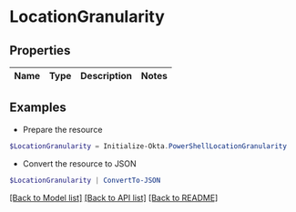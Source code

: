 # LocationGranularity
## Properties

Name | Type | Description | Notes
------------ | ------------- | ------------- | -------------

## Examples

- Prepare the resource
```powershell
$LocationGranularity = Initialize-Okta.PowerShellLocationGranularity 
```

- Convert the resource to JSON
```powershell
$LocationGranularity | ConvertTo-JSON
```

[[Back to Model list]](../README.md#documentation-for-models) [[Back to API list]](../README.md#documentation-for-api-endpoints) [[Back to README]](../README.md)

